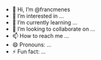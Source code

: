- 👋 Hi, I’m @francmenes
- 👀 I’m interested in ...
- 🌱 I’m currently learning ...
- 💞️ I’m looking to collaborate on ...
- 📫 How to reach me ...
- 😄 Pronouns: ...
- ⚡ Fun fact: ...

<!---
francmenes/francmenes is a ✨ special ✨ repository because its `README.md` (this file) appears on your GitHub profile.
You can click the Preview link to take a look at your changes.
--->

